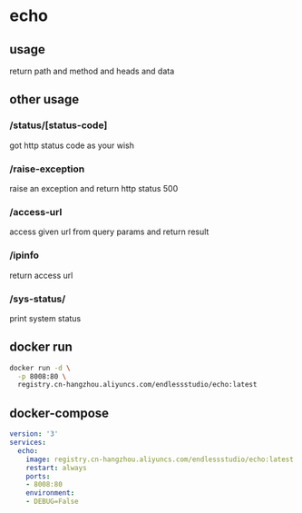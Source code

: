 # echo

## usage

return path and method and heads and data

## other usage

### /status/[status-code]

got http status code as your wish

### /raise-exception

raise an exception and return http status 500

### /access-url

access given url from query params and return result

### /ipinfo

return access url

### /sys-status/

print system status

## docker run

```bash
docker run -d \
  -p 8008:80 \
  registry.cn-hangzhou.aliyuncs.com/endlessstudio/echo:latest
```

## docker-compose

```yaml
version: '3'
services:
  echo:
    image: registry.cn-hangzhou.aliyuncs.com/endlessstudio/echo:latest
    restart: always
    ports:
    - 8008:80
    environment:
    - DEBUG=False
```
